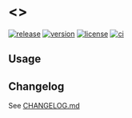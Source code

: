 # <<name>>

[![release](https://img.shields.io/github/v/release/<<github>>?logo=github&style=flat-square)](https://github.com/<<github>>/releases)
[![version](https://img.shields.io/crates/v/<<name>>?logo=rust&style=flat-square)](https://crates.io/crates/<<name>>)
[![license](https://img.shields.io/badge/license-MPL--2.0-blue?style=flat-square)](https://www.mozilla.org/en-US/MPL/2.0)
[![ci](https://img.shields.io/github/actions/workflow/status/<<github>>/ci.yml?label=ci&logo=github-actions&style=flat-square)](https://github.com/<<github>>/actions/workflows/ci.yml)

## Usage

## Changelog

See [CHANGELOG.md](CHANGELOG.md)
